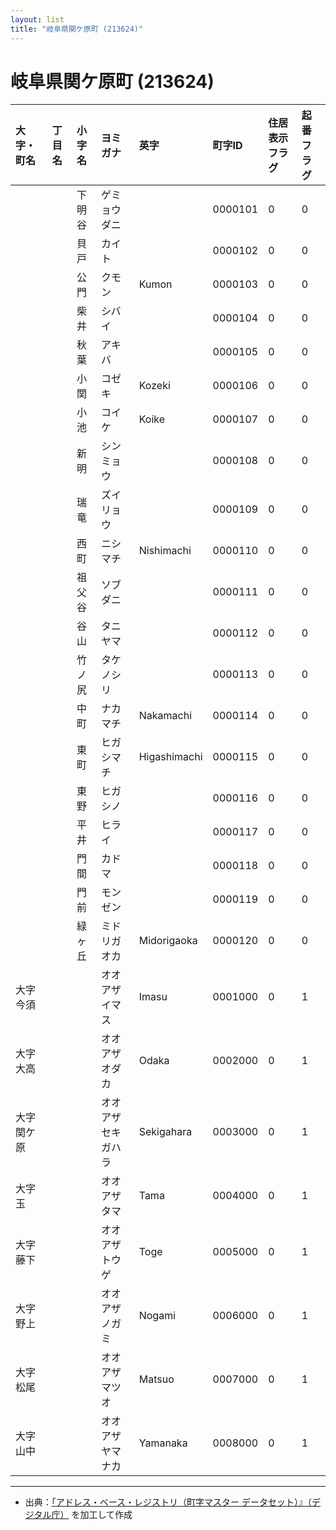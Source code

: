 ```yaml
---
layout: list
title: "岐阜県関ケ原町 (213624)"
---
```


# 岐阜県関ケ原町 (213624)

| 大字・町名 | 丁目名 | 小字名 | ヨミガナ | 英字 | 町字ID | 住居表示フラグ | 起番フラグ |
|:---|:---|:---|:---|:---|:---|:---|:---|
|  |  | 下明谷 |   ゲミョウダニ |  | 0000101 | 0 | 0 |
|  |  | 貝戸 |   カイト |  | 0000102 | 0 | 0 |
|  |  | 公門 |   クモン | Kumon | 0000103 | 0 | 0 |
|  |  | 柴井 |   シバイ |  | 0000104 | 0 | 0 |
|  |  | 秋葉 |   アキバ |  | 0000105 | 0 | 0 |
|  |  | 小関 |   コゼキ | Kozeki | 0000106 | 0 | 0 |
|  |  | 小池 |   コイケ | Koike | 0000107 | 0 | 0 |
|  |  | 新明 |   シンミョウ |  | 0000108 | 0 | 0 |
|  |  | 瑞竜 |   ズイリョウ |  | 0000109 | 0 | 0 |
|  |  | 西町 |   ニシマチ | Nishimachi | 0000110 | 0 | 0 |
|  |  | 祖父谷 |   ソブダニ |  | 0000111 | 0 | 0 |
|  |  | 谷山 |   タニヤマ |  | 0000112 | 0 | 0 |
|  |  | 竹ノ尻 |   タケノシリ |  | 0000113 | 0 | 0 |
|  |  | 中町 |   ナカマチ | Nakamachi | 0000114 | 0 | 0 |
|  |  | 東町 |   ヒガシマチ | Higashimachi | 0000115 | 0 | 0 |
|  |  | 東野 |   ヒガシノ |  | 0000116 | 0 | 0 |
|  |  | 平井 |   ヒライ |  | 0000117 | 0 | 0 |
|  |  | 門間 |   カドマ |  | 0000118 | 0 | 0 |
|  |  | 門前 |   モンゼン |  | 0000119 | 0 | 0 |
|  |  | 緑ヶ丘 |   ミドリガオカ | Midorigaoka | 0000120 | 0 | 0 |
| 大字今須 |  |  | オオアザイマス   | Imasu | 0001000 | 0 | 1 |
| 大字大高 |  |  | オオアザオダカ   | Odaka | 0002000 | 0 | 1 |
| 大字関ケ原 |  |  | オオアザセキガハラ   | Sekigahara | 0003000 | 0 | 1 |
| 大字玉 |  |  | オオアザタマ   | Tama | 0004000 | 0 | 1 |
| 大字藤下 |  |  | オオアザトウゲ   | Toge | 0005000 | 0 | 1 |
| 大字野上 |  |  | オオアザノガミ   | Nogami | 0006000 | 0 | 1 |
| 大字松尾 |  |  | オオアザマツオ   | Matsuo | 0007000 | 0 | 1 |
| 大字山中 |  |  | オオアザヤマナカ   | Yamanaka | 0008000 | 0 | 1 |

---

- 出典：[「アドレス・ベース・レジストリ（町字マスター データセット）』（デジタル庁）](https://www.digital.go.jp/policies/base_registry_address/) を加工して作成